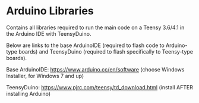 # Arduino Libraries
Contains all libraries required to run the main code on a Teensy 3.6/4.1 in the Arduino IDE with TeensyDuino.

Below are links to the base ArduinoIDE (required to flash code to Arduino-type boards) and TeensyDuino (required to flash specifically to Teensy-type boards).

Base ArduinoIDE: https://www.arduino.cc/en/software (choose Windows Installer, for Windows 7 and up)

TeensyDuino: https://www.pjrc.com/teensy/td_download.html (install AFTER installing Arduino)
